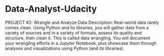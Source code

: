 # Data-Analyst-Udacity

PROJECT #2: Wrangle and Analyze Data
Description: Real-world data rarely comes clean. Using Python and its libraries, you will gather data from a variety of sources and in a variety of formats, assess its quality and structure, then clean it. This is called data wrangling. You will document your wrangling efforts in a Jupyter Notebook, plus showcase them through analyses and visualizations using Python (and its libraries).
